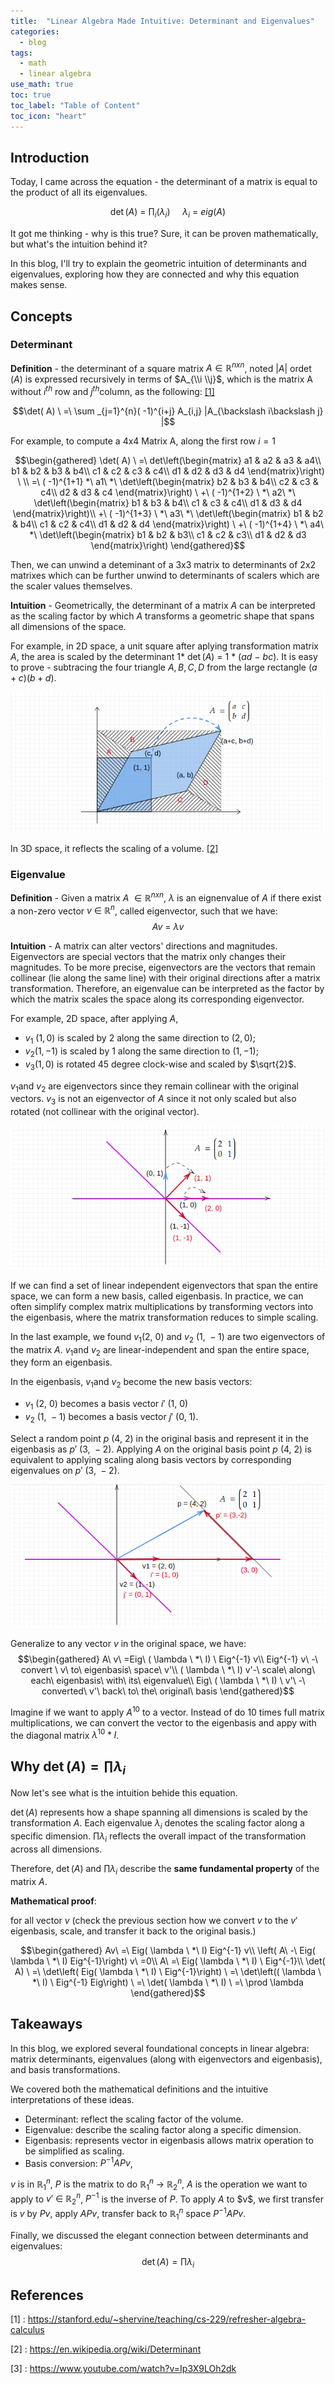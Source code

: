 ```yaml
---
title:  "Linear Algebra Made Intuitive: Determinant and Eigenvalues"
categories:
  - blog
tags:
  - math
  - linear algebra
use_math: true
toc: true
toc_label: "Table of Content"
toc_icon: "heart"
---
```


## Introduction

Today, I came across the equation - the determinant of a matrix is equal to the product
of all its eigenvalues.

$$\det( A) \ =\ \prod _{i}( \lambda _{i}) \ \ \ \ \ \lambda _{i} \ =\ eig( A)$$

It got me thinking - why is this true? Sure, it can be
proven mathematically, but what's the intuition behind it?

In this blog, I'll try to explain the geometric intuition of determinants and eigenvalues,
exploring how they are connected and why this equation makes sense.

## Concepts

### Determinant

**Definition** - the determinant of a square matrix $A\in \mathbb{R}^{nxn}$,
noted $|A|\text{ or}\det (A)$ is expressed recursively in terms of $A_{\\i \\j}$,
which is the matrix A without $i^{th}\text{ row and } j^{th}\text{column}$, as the following: [\[1\]](#references)

$$\det( A) \ =\ \sum _{j=1}^{n}( -1)^{i+j} A_{i,j} |A_{\backslash i\backslash j} |$$

For example, to compute a 4x4 Matrix A, along the first row $i=1$

$$\begin{gathered}
\det( A) \ =\ det\left(\begin{matrix}
a1 & a2 & a3 & a4\\
b1 & b2 & b3 & b4\\
c1 & c2 & c3 & c4\\
d1 & d2 & d3 & d4
\end{matrix}\right) \ \\
=\ ( -1)^{1+1} *\ a1\ *\ \det\left(\begin{matrix}
b2 & b3 & b4\\
c2 & c3 & c4\\
d2 & d3 & c4
\end{matrix}\right) \ +\ ( -1)^{1+2} \ *\ a2\ *\ \det\left(\begin{matrix}
b1 & b3 & b4\\
c1 & c3 & c4\\
d1 & d3 & d4
\end{matrix}\right)\\
+\ ( -1)^{1+3} \ *\ a3\ *\ \det\left(\begin{matrix}
b1 & b2 & b4\\
c1 & c2 & c4\\
d1 & d2 & d4
\end{matrix}\right) \ +\ ( -1)^{1+4} \ *\ a4\ *\ \det\left(\begin{matrix}
b1 & b2 & b3\\
c1 & c2 & c3\\
d1 & d2 & d3
\end{matrix}\right)
\end{gathered}$$

Then, we can unwind a deteminant of a 3x3 matrix to determinants of 2x2 matrixes which can be further
unwind to determinants of scalers which are the scaler values themselves.

**Intuition** - Geometrically, the determinant of a matrix $A$ can be
interpreted as the scaling factor by which $A$ transforms a geometric shape that
spans all dimensions of the space.

For example, in 2D space, a unit square after aplying transformation
matrix $A$, the area is scaled by the determinant
$1*\ \det( A) \ =\ 1\ *\ ( ad\ -\ bc)$. It is easy to prove - subtracing the four triangle $A,B,C,D$ from the large rectangle $(a+c)(b+d)$.

![eigenvector](/images/2024-12-23-determinant-and-eigenvalues/determinant.png)

In 3D space, it reflects the scaling of a volume. [\[2\]](#references)


### Eigenvalue

**Definition** - Given a matrix $A\ \in \mathbb{R}^{nxn}$, $\lambda$ is an
eignenvalue of $A$ if there exist a non-zero vector
$v\ \in \ \mathbb{R}^{n}$, called eigenvector, such that we have:
$$Av\ =\ \lambda v$$

**Intuition** - A matrix can alter vectors' directions and magnitudes.
Eigenvectors are special vectors that the matrix only changes their magnitudes.
To be more precise, eigenvectors are the vectors that remain collinear (lie along the same line)
with their original directions after a matrix transformation. Therefore, an
eigenvalue can be interpreted as the factor by which the matrix scales
the space along its corresponding eigenvector.

For example, 2D space, after applying $A$,
- $v_{1} \ (1,0)$ is scaled by 2 along the same direction to $(2,0)$;
- $v_{2} (1,-1)$ is scaled by 1 along the same direction to $(1,-1)$;
- $v_{3} (1,0)$ is rotated 45 degree clock-wise and scaled by $\sqrt{2}$.

$v_{1}\text{and } v_{2}$ are eigenvectors since they remain collinear
with the original vectors. $v_{3}$ is not an eigenvector of $A$
since it not only scaled but also rotated (not collinear with the
original vector).

![eigenvector](/images/2024-12-23-determinant-and-eigenvalues/eigenvector.png)

If we can find a set of linear independent eigenvectors that span the
entire space, we can form a new basis, called eigenbasis. In practice,
we can often simplify complex matrix multiplications by transforming
vectors into the eigenbasis, where the matrix transformation reduces to simple scaling.

In the last example, we found $v_{1}( 2,\ 0) \ \text{and } v_{2} \ ( 1,\ -1)$ are two
eigenvectors of the matrix $A$. $v_{1}\text{and } v_{2}$ are linear-independent and
span the entire space, they form an eigenbasis.

In the eigenbasis, $v_{1}\text{and } v_{2}$ become the new basis vectors:
- $v_{1} \ ( 2,\ 0)$ becomes a basis vector $i'\ ( 1,\ 0)$
- $v_{2} \ ( 1,\ -1)$ becomes a basis vector $j'\ ( 0,\ 1)$.

Select a random point $p\ ( 4,\ 2)$ in the original basis and represent
it in the eigenbasis as $p'\ ( 3,\ -2)$. Applying $A$ on the original
basis point $p\ ( 4,\ 2)$ is equivalent to applying scaling along basis
vectors by corresponding eigenvalues on $p'\ ( 3,\ -2)$.

![eigenbasis](/images/2024-12-23-determinant-and-eigenvalues/eigenbasis.png)


Generalize to any vector $v$ in the original space, we have:
$$\begin{gathered}
A\ v\ =Eig\ ( \lambda \ *\ I) \ Eig^{-1} v\\
Eig^{-1} v\ -\ convert \ v\ to\ eigenbasis\ space\ v'\\
( \lambda \ *\ I) v'-\ scale\ along\ each\ eigenbasis\ with\ its\ eigenvalue\\
Eig\ ( \lambda \ *\ I) \ v'\ -\ converted\ v'\ back\ to\ the\ original\ basis
\end{gathered}$$

Imagine if we want to apply $A^{10}$ to a vector.
Instead of do 10 times full matrix multiplications, we can convert the vector
to the eigenbasis and appy with the diagonal matrix $\lambda ^{10} *I$.

## Why $\det (A)=\prod \lambda _{i}$

Now let's see what is the intuition behide this equation.

$\det (A)$ represents how a shape spanning all dimensions is scaled by the transformation $A$.
Each eigenvalue $\lambda _{i}$ denotes the scaling factor along a specific dimension.
$\prod \lambda _{i}$ reflects the overall impact of the transformation across all dimensions. 

Therefore, $\det (A)$ and $\prod \lambda _{i}$ describe the **same fundamental property** of the
matrix $A$.

**Mathematical proof**:

for all vector $v$ (check the previous section how we convert $v$
to the $v'$ eigenbasis, scale, and transfer it back to the original
basis.)

$$\begin{gathered}
Av\ =\ Eig( \lambda \ *\ I) Eig^{-1} v\\
\left( A\ -\ Eig( \lambda \ *\ I) Eig^{-1}\right) v\ =0\\
A\ =\ Eig( \lambda \ *\ I) \ Eig^{-1}\\
\det( A) \ =\ \det\left( Eig( \lambda \ *\ I) \ Eig^{-1}\right) \ =\ \det\left(( \lambda \ *\ I) \ Eig^{-1} Eig\right) \ =\ \det( \lambda \ *\ I) \ =\ \prod \lambda 
\end{gathered}$$

## Takeaways

In this blog, we explored several foundational concepts in
linear algebra: matrix determinants, eigenvalues (along with
eigenvectors and eigenbasis), and basis transformations.

We covered both the mathematical definitions and the intuitive
interpretations of these ideas.
- Determinant: reflect the scaling factor of the volume.
- Eigenvalue: describe the scaling factor along a specific dimension.
- Eigenbasis: represents vector in eigenbasis allows matrix operation to be simplified as scaling.
- Basis conversion: $P^{-1} APv$, 

$v$ is in $\mathbb{R}_{1}^{n}$, $P$ is the matrix to do
$\mathbb{R}_{1}^{n}$ -> $\mathbb{R}_{2}^{n}$, $A$ is the
operation we want to apply to $v'\ \in \ \mathbb{R}_{2}^{n}$, $P^{-1}$
is the inverse of $P$. To apply $A$ to $v\$, we first transfer is $v$
by $Pv$, apply $APv$, transfer back to $\mathbb{R}_{1}^{n}$ space
$P^{-1}APv$.

Finally, we discussed the elegant connection between determinants and eigenvalues:
$$\det (A)=\prod \lambda _{i}$$

## References
[1] : <https://stanford.edu/~shervine/teaching/cs-229/refresher-algebra-calculus>

[2] : <https://en.wikipedia.org/wiki/Determinant>

[3] : <https://www.youtube.com/watch?v=Ip3X9LOh2dk>

